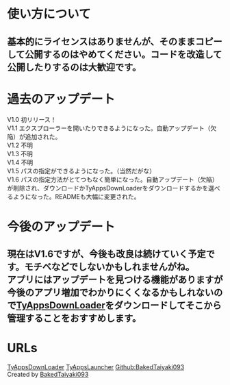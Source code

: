 # 使い方について
基本的にライセンスはありませんが、そのままコピーして公開するのはやめてください。コードを改造して公開したりするのは大歓迎です。
---
# 過去のアップデート
V1.0 初リリース！  
V1.1 エクスプローラーを開いたりできるようになった。自動アップデート（欠陥）が追加された。  
V1.2 不明  
V1.3 不明  
V1.4 不明  
V1.5 パスの指定ができるようになった。（当然だがな）  
V1.6 パスの指定方法がとてつもなく簡単になった。自動アップデート（欠陥）が削除され、ダウンロードかTyAppsDownLoaderをダウンロードするかを選べるようになった。READMEも大幅に変更された。

# 今後のアップデート
現在はV1.6ですが、今後も改良は続けていく予定です。モチベなどでしないかもしれませんがね。  
アプリにはアップデートを見つける機能がありますが今後のアプリ増加でわかりにくくなるかもしれないので[TyAppsDownLoader](https://github.com/BakedTaiyaki093/TyAppsDownloader)をダウンロードしてそこから管理することをおすすめします。
---
# URLs
[TyAppsDownLoader](https://github.com/BakedTaiyaki093/TyAppsDownloader)
[TyAppsLauncher](https://github.com/BakedTaiyaki093/TyAppsLauncher)
[Github:BakedTaiyaki093](https://github.com/BakedTaiyaki093)  
Created by [BakedTaiyaki093](https://github.com/BakedTaiyaki093)